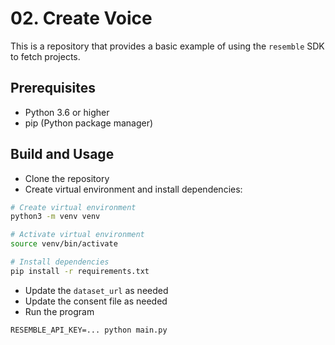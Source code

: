 # 02. Create Voice

This is a repository that provides a basic example of using the `resemble` SDK to fetch projects.

## Prerequisites

- Python 3.6 or higher
- pip (Python package manager)

## Build and Usage
- Clone the repository
- Create virtual environment and install dependencies:
```bash
# Create virtual environment
python3 -m venv venv

# Activate virtual environment
source venv/bin/activate

# Install dependencies
pip install -r requirements.txt
```
- Update the `dataset_url` as needed
- Update the consent file as needed
- Run the program
```
RESEMBLE_API_KEY=... python main.py
```

